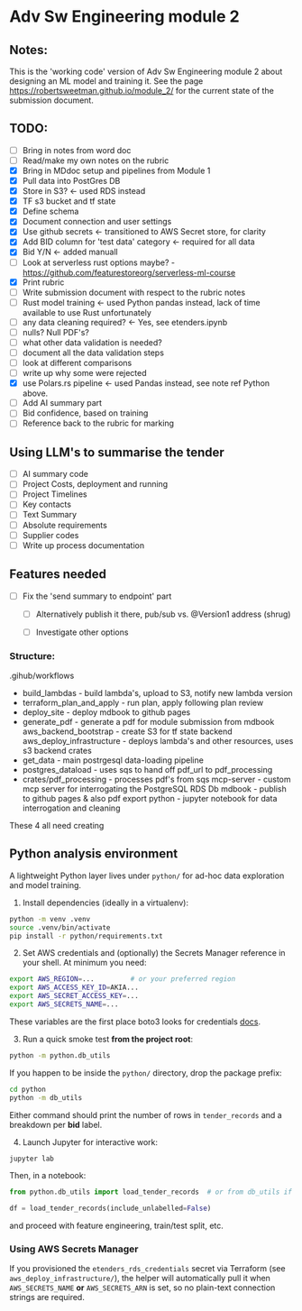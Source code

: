 # Adv Sw Engineering module 2

## Notes:

This is the 'working code' version of Adv Sw Engineering module 2 about designing an ML model and training it. See the page https://robertsweetman.github.io/module_2/ for the current state of the submission document.

## TODO:

- [ ] Bring in notes from word doc
- [ ] Read/make my own notes on the rubric
- [x] Bring in MDdoc setup and pipelines from Module 1
- [x] Pull data into PostGres DB
- [x] Store in S3? <- used RDS instead
- [x] TF s3 bucket and tf state
- [x] Define schema
- [x] Document connection and user settings
- [x] Use github secrets <- transitioned to AWS Secret store, for clarity
- [x] Add BID column for 'test data' category <- required for all data
- [x] Bid Y/N <- added manuall 
- [ ] Look at serverless rust options maybe? - https://github.com/featurestoreorg/serverless-ml-course 
- [x] Print rubric
- [ ] Write submission document with respect to the rubric notes
- [ ] Rust model training <- used Python pandas instead, lack of time available to use Rust unfortunately
- [ ] any data cleaning required? <- Yes, see etenders.ipynb
- [ ] nulls? Null PDF's?
- [ ] what other data validation is needed?
- [ ] document all the data validation steps
- [ ] look at different comparisons
- [ ] write up why some were rejected
- [x] use Polars.rs pipeline <- used Pandas instead, see note ref Python above.
- [ ] Add AI summary part
- [ ] Bid confidence, based on training
- [ ] Reference back to the rubric for marking

## Using LLM's to summarise the tender
- [ ] AI summary code
 - [ ] Project Costs, deployment and running 
 - [ ] Project Timelines
 - [ ] Key contacts
 - [ ] Text Summary
 - [ ] Absolute requirements
 - [ ] Supplier codes
- [ ] Write up process documentation

## Features needed
- [ ] Fix the 'send summary to endpoint' part
  - [ ] Alternatively publish it there, pub/sub vs. @Version1 address (shrug)
  - [ ] Investigate other options


### Structure: 

.gihub/workflows
 - build_lambdas            - build lambda's, upload to S3, notify new lambda version
 - terraform_plan_and_apply - run plan, apply following plan review
 - deploy_site              - deploy mdbook to github pages
 - generate_pdf             - generate a pdf for module submission from mdbook
aws_backend_bootstrap       - create S3 for tf state backend
aws_deploy_infrastructure   - deploys lambda's and other resources, uses s3 backend
crates
 - get_data                 - main postrgesql data-loading pipeline
 - postgres_dataload        - uses sqs to hand off pdf_url to pdf_processing
 - crates/pdf_processing    - processes pdf's from sqs
mcp-server                  - custom mcp server for interrogating the PostgreSQL RDS Db
mdbook                      - publish to github pages & also pdf export
python                      - jupyter notebook for data interrogation and cleaning


These 4 all need creating

## Python analysis environment

A lightweight Python layer lives under `python/` for ad-hoc data exploration and model training.

1. Install dependencies (ideally in a virtualenv):

```bash
python -m venv .venv
source .venv/bin/activate
pip install -r python/requirements.txt
```

2. Set AWS credentials and (optionally) the Secrets Manager reference in your shell.  At minimum you need:

```bash
export AWS_REGION=...         # or your preferred region
export AWS_ACCESS_KEY_ID=AKIA...
export AWS_SECRET_ACCESS_KEY=...
export AWS_SECRETS_NAME=...
```

These variables are the first place boto3 looks for credentials [docs](https://boto3.amazonaws.com/v1/documentation/api/latest/guide/credentials.html#configuring-credentials).

3. Run a quick smoke test **from the project root**:

```bash
python -m python.db_utils
```

If you happen to be inside the `python/` directory, drop the package prefix:

```bash
cd python
python -m db_utils
```

Either command should print the number of rows in `tender_records` and a breakdown per **bid** label.

4. Launch Jupyter for interactive work:

```bash
jupyter lab
```

Then, in a notebook:

```python
from python.db_utils import load_tender_records  # or from db_utils if your CWD is python/

df = load_tender_records(include_unlabelled=False)
```

and proceed with feature engineering, train/test split, etc.

### Using AWS Secrets Manager

If you provisioned the `etenders_rds_credentials` secret via Terraform (see `aws_deploy_infrastructure/`), the helper will automatically pull it when `AWS_SECRETS_NAME` **or** `AWS_SECRETS_ARN` is set, so no plain-text connection strings are required.


